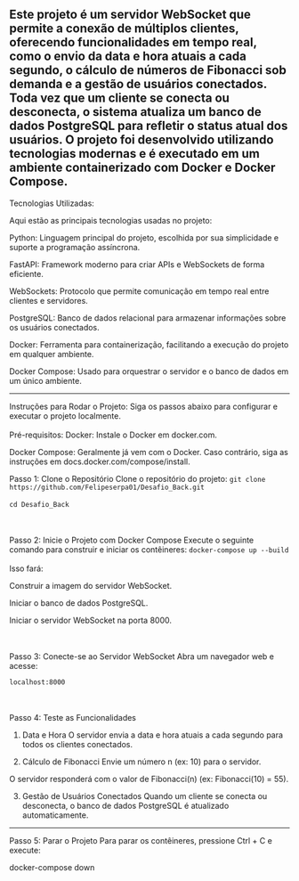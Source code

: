 Este projeto é um servidor WebSocket que permite a conexão de múltiplos clientes, oferecendo funcionalidades em tempo real, como o envio da data e hora atuais a cada segundo, o cálculo de números de Fibonacci sob demanda e a gestão de usuários conectados. Toda vez que um cliente se conecta ou desconecta, o sistema atualiza um banco de dados PostgreSQL para refletir o status atual dos usuários. O projeto foi desenvolvido utilizando tecnologias modernas e é executado em um ambiente containerizado com Docker e Docker Compose.
---
<p></p>

Tecnologias Utilizadas:

Aqui estão as principais tecnologias usadas no projeto:

Python: Linguagem principal do projeto, escolhida por sua simplicidade e suporte a programação assíncrona.

FastAPI: Framework moderno para criar APIs e WebSockets de forma eficiente.

WebSockets: Protocolo que permite comunicação em tempo real entre clientes e servidores.

PostgreSQL: Banco de dados relacional para armazenar informações sobre os usuários conectados.

Docker: Ferramenta para containerização, facilitando a execução do projeto em qualquer ambiente.

Docker Compose: Usado para orquestrar o servidor e o banco de dados em um único ambiente.

---


Instruções para Rodar o Projeto:
Siga os passos abaixo para configurar e executar o projeto localmente.
<br></br>
Pré-requisitos:
Docker: Instale o Docker em docker.com.

Docker Compose: Geralmente já vem com o Docker. Caso contrário, siga as instruções em docs.docker.com/compose/install.

Passo 1: Clone o Repositório
Clone o repositório do projeto:
```git clone https://github.com/Felipeserpa01/Desafio_Back.git```
<br></br>
```cd Desafio_Back```


<br></br>
Passo 2: Inicie o Projeto com Docker Compose
Execute o seguinte comando para construir e iniciar os contêineres:
```docker-compose up --build```
<br></br>
Isso fará:

Construir a imagem do servidor WebSocket.

Iniciar o banco de dados PostgreSQL.

Iniciar o servidor WebSocket na porta 8000.


<br></br>
Passo 3: Conecte-se ao Servidor WebSocket
Abra um navegador web e acesse:

`localhost:8000`


<br></br>
Passo 4: Teste as Funcionalidades
1. Data e Hora
O servidor envia a data e hora atuais a cada segundo para todos os clientes conectados.

2. Cálculo de Fibonacci
Envie um número n (ex: 10) para o servidor.

O servidor responderá com o valor de Fibonacci(n) (ex: Fibonacci(10) = 55).

3. Gestão de Usuários Conectados
Quando um cliente se conecta ou desconecta, o banco de dados PostgreSQL é atualizado automaticamente.

---

Passo 5: Parar o Projeto
Para parar os contêineres, pressione Ctrl + C e execute:

docker-compose down
